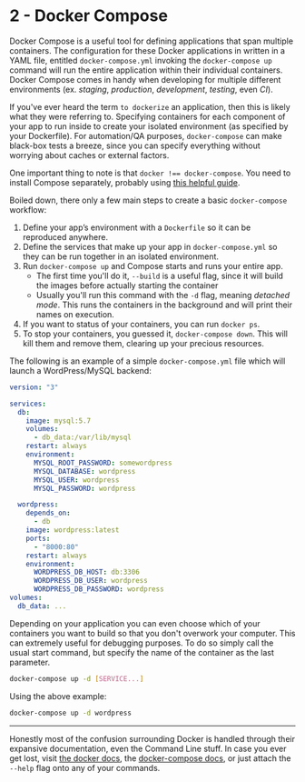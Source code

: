 # 2 - Docker Compose

Docker Compose is a useful tool for defining applications that span multiple containers. The configuration for these Docker applications in written in a YAML file, entitled `docker-compose.yml` invoking the `docker-compose up` command will run the entire application within their individual containers. Docker Compose comes in handy when developing for multiple different environments (ex. _staging_, _production_, _development_, _testing_, even _CI_).

If you've ever heard the term `to dockerize` an application, then this is likely what they were referring to. Specifying containers for each component of your app to run inside to create your isolated environment (as specified by your Dockerfile). For automation/QA purposes, `docker-compose` can make black-box tests a breeze, since you can specify everything without worrying about caches or external factors.

One important thing to note is that `docker !== docker-compose`. You need to install Compose separately, probably using [this helpful guide](https://docs.docker.com/compose/install/).

Boiled down, there only a few main steps to create a basic `docker-compose` workflow:

1. Define your app’s environment with a `Dockerfile` so it can be reproduced anywhere.
2. Define the services that make up your app in `docker-compose.yml` so they can be run together in an isolated environment.
3. Run `docker-compose up` and Compose starts and runs your entire app.
   - The first time you'll do it, `--build` is a useful flag, since it will build the images before actually starting the container
   - Usually you'll run this command with the `-d` flag, meaning _detached mode_. This runs the containers in the background and will print their names on execution.
4. If you want to status of your containers, you can run `docker ps`.
5. To stop your containers, you guessed it, `docker-compose down`. This will kill them and remove them, clearing up your precious resources.

The following is an example of a simple `docker-compose.yml` file which will launch a WordPress/MySQL backend:

```yml
version: "3"

services:
  db:
    image: mysql:5.7
    volumes:
      - db_data:/var/lib/mysql
    restart: always
    environment:
      MYSQL_ROOT_PASSWORD: somewordpress
      MYSQL_DATABASE: wordpress
      MYSQL_USER: wordpress
      MYSQL_PASSWORD: wordpress

  wordpress:
    depends_on:
      - db
    image: wordpress:latest
    ports:
      - "8000:80"
    restart: always
    environment:
      WORDPRESS_DB_HOST: db:3306
      WORDPRESS_DB_USER: wordpress
      WORDPRESS_DB_PASSWORD: wordpress
volumes:
  db_data: ...
```

Depending on your application you can even choose which of your containers you want to build so that you don't overwork your computer. This can extremely useful for debugging purposes. To do so simply call the usual start command, but specify the name of the container as the last parameter.

```bash
docker-compose up -d [SERVICE...]
```

Using the above example:

```bash
docker-compose up -d wordpress
```

---

Honestly most of the confusion surrounding Docker is handled through their expansive documentation, even the Command Line stuff. In case you ever get lost, visit [the docker docs](https://docs.docker.com/), the [docker-compose docs](https://docs.docker.com/compose/), or just attach the `--help` flag onto any of your commands.
